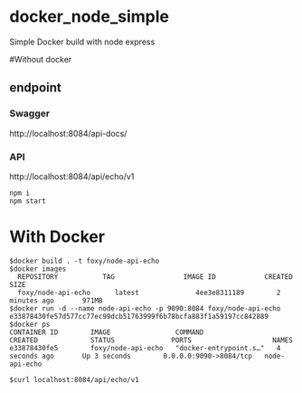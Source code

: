 # docker_node_simple
Simple Docker build with node express


#Without docker

## endpoint

### Swagger
http://localhost:8084/api-docs/

### API
http://localhost:8084/api/echo/v1

```
npm i
npm start
```

# With Docker

```
$docker build . -t foxy/node-api-echo
$docker images
  REPOSITORY           TAG                 IMAGE ID            CREATED             SIZE
  foxy/node-api-echo      latest              4ee3e8311189        2 minutes ago       971MB
$docker run -d --name node-api-echo -p 9090:8084 foxy/node-api-echo
e33878430fe57d577cc77ec99dcb51763999f6b78bcfa883f1a59197cc842889
$docker ps
CONTAINER ID        IMAGE                COMMAND                  CREATED             STATUS              PORTS                    NAMES
e33878430fe5        foxy/node-api-echo   "docker-entrypoint.s…"   4 seconds ago       Up 3 seconds        0.0.0.0:9090->8084/tcp   node-api-echo

$curl localhost:8084/api/echo/v1

```
